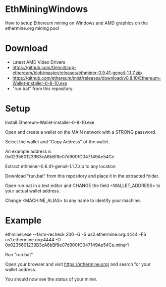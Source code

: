 # EthMiningWindows
How to setup Ethereum mining on Windows and AMD graphics on the ethermine.org mining pool

# Download
- Latest AMD Video Drivers
- https://github.com/Genoil/cpp-ethereum/blob/master/releases/ethminer-0.9.41-genoil-1.1.7.zip
- https://github.com/ethereum/mist/releases/download/v0.8.10/Ethereum-Wallet-installer-0-8-10.exe
- "run.bat" from this repository

# Setup
Install Ethereum-Wallet-installer-0-8-10.exe

Open and create a wallet on the MAIN network with a STRONG password.

Select the wallet and "Copy Address" of the wallet.

An example address is 0x0235601239B3cA6bBf8e07d900fC047149Ae54Ce

Extract ethminer-0.9.41-genoil-1.1.7.zip to any location

Download "run.bat" from this repository and place it in the extracted folder.

Open run.bat in a text editor and CHANGE the field <WALLET_ADDRESS> to your actual wallet address.

Change <MACHINE_ALIAS> to any name to identify your machine.

# Example
ethminer.exe --farm-recheck 200 -G -S us2.ethermine.org:4444 -FS us1.ethermine.org:4444 -O 0x0235601239B3cA6bBf8e07d900fC047149Ae54Ce.miner1

Run "run.bat"

Open your browser and visit https://ethermine.org/ and search for your wallet address.

You should now see the status of your miner.

